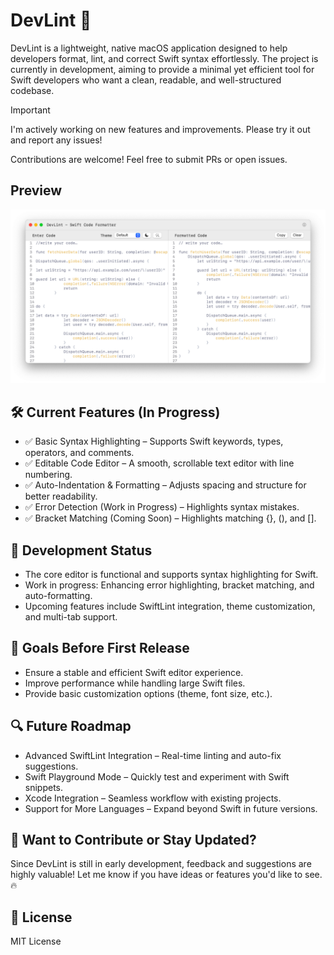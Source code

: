 # DevLint 🚀  
DevLint is a lightweight, native macOS application designed to help developers format, lint, and correct Swift syntax effortlessly. The project is currently in development, aiming to provide a minimal yet efficient tool for Swift developers who want a clean, readable, and well-structured codebase.

> [!IMPORTANT]  
> I'm actively working on new features and improvements.
> Please try it out and report any issues!
> 
> Contributions are welcome! Feel free to submit PRs or open issues.  

## Preview
![Custom Toolbar Demo](screenshot/App_screen.png)

## 🛠 Current Features (In Progress)

- ✅ Basic Syntax Highlighting – Supports Swift keywords, types, operators, and comments.
- ✅ Editable Code Editor – A smooth, scrollable text editor with line numbering.
- ✅ Auto-Indentation & Formatting – Adjusts spacing and structure for better readability.
- ✅ Error Detection (Work in Progress) – Highlights syntax mistakes.
- ✅ Bracket Matching (Coming Soon) – Highlights matching {}, (), and [].

## 💪 Development Status

- The core editor is functional and supports syntax highlighting for Swift.
- Work in progress: Enhancing error highlighting, bracket matching, and auto-formatting.
- Upcoming features include SwiftLint integration, theme customization, and multi-tab support.

## 🎯 Goals Before First Release

- Ensure a stable and efficient Swift editor experience.
- Improve performance while handling large Swift files.
- Provide basic customization options (theme, font size, etc.).

## 🔍 Future Roadmap

- Advanced SwiftLint Integration – Real-time linting and auto-fix suggestions.
- Swift Playground Mode – Quickly test and experiment with Swift snippets.
- Xcode Integration – Seamless workflow with existing projects.
- Support for More Languages – Expand beyond Swift in future versions.

## 🚀 Want to Contribute or Stay Updated?

Since DevLint is still in early development, feedback and suggestions are highly valuable! Let me know if you have ideas or features you'd like to see. 🔥

## 📜 License  
MIT License  


